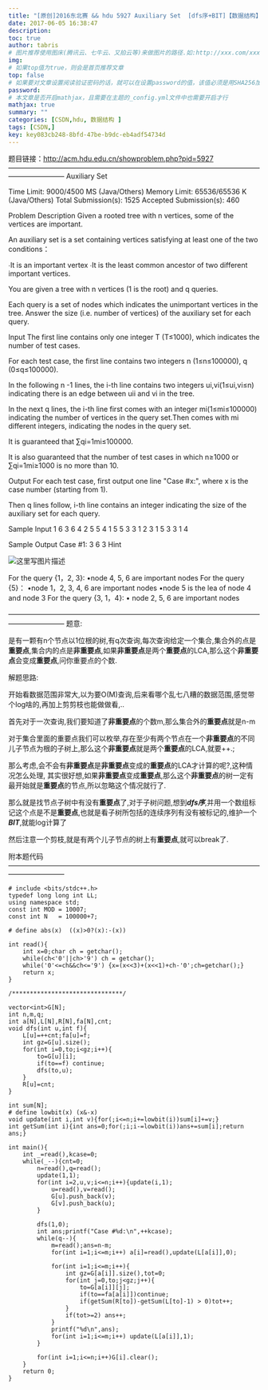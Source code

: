 ```yaml
---
title: "[原创]2016东北赛 && hdu 5927 Auxiliary Set  [dfs序+BIT]【数据结构】"
date: 2017-06-05 16:38:47
description:
toc: true
author: tabris
# 图片推荐使用图床(腾讯云、七牛云、又拍云等)来做图片的路径.如:http://xxx.com/xxx.jpg
img:
# 如果top值为true，则会是首页推荐文章
top: false
# 如果要对文章设置阅读验证密码的话，就可以在设置password的值，该值必须是用SHA256加密后的密码，防止被他人识破
password:
# 本文章是否开启mathjax，且需要在主题的_config.yml文件中也需要开启才行
mathjax: true
summary: ""
categories: [CSDN,hdu, 数据结构 ]
tags: [CSDN,]
key: key083cb248-8bfd-47be-b9dc-eb4adf54734d
---
```


题目链接：http://acm.hdu.edu.cn/showproblem.php?pid=5927
————————————————————————————————————————————
Auxiliary Set

Time Limit: 9000/4500 MS (Java/Others)    Memory Limit: 65536/65536 K (Java/Others)
Total Submission(s): 1525    Accepted Submission(s): 460


Problem Description
Given a rooted tree with n vertices, some of the vertices are important.

An auxiliary set is a set containing vertices satisfying at least one of the two conditions：

∙It is an important vertex
∙It is the least common ancestor of two different important vertices.

You are given a tree with n vertices (1 is the root) and q queries.

Each query is a set of nodes which indicates the unimportant vertices in the tree. Answer the size (i.e. number of vertices) of the auxiliary set for each query.


Input
The first line contains only one integer T (T≤1000), which indicates the number of test cases.

For each test case, the first line contains two integers n (1≤n≤100000), q (0≤q≤100000).

In the following n -1 lines, the i-th line contains two integers ui,vi(1≤ui,vi≤n) indicating there is an edge between uii and vi in the tree.

In the next q lines, the i-th line first comes with an integer mi(1≤mi≤100000) indicating the number of vertices in the query set.Then comes with mi different integers, indicating the nodes in the query set.

It is guaranteed that ∑qi=1mi≤100000.

It is also guaranteed that the number of test cases in which n≥1000  or ∑qi=1mi≥1000 is no more than 10.


Output
For each test case, first output one line "Case #x:", where x is the case number (starting from 1).

Then q lines follow, i-th line contains an integer indicating the size of the auxiliary set for each query.


Sample Input
1
6 3
6 4
2 5
5 4
1 5
5 3
3 1 2 3
1 5
3 3 1 4


Sample Output
Case #1:
3
6
3
Hint

![这里写图片描述](http://acm.hdu.edu.cn/data/images/C729-1006-1.jpg)


For the query {1，2, 3}:
•node 4, 5, 6 are important nodes For the query {5}：
•node 1，2, 3, 4, 6 are important nodes
•node 5 is the lea of node 4 and node 3 For the query {3, 1，4}:
• node 2, 5, 6 are important nodes


————————————————————————————————————————————
题意:

是有一颗有n个节点以$1$位根的树,有q次查询,每次查询给定一个集合,集合外的点是**重要点**,集合内的点是**非重要点**,如果**非重要点**是两个**重要点**的LCA,那么这个**非重要点**会变成**重要点**,问你重要点的个数.

解题思路:

开始看数据范围非常大,以为要O(M)查询,后来看哪个乱七八糟的数据范围,感觉带个log啥的,再加上剪剪枝也能做做看,..

首先对于一次查询,我们要知道了**非重要点**的个数m,那么集合外的**重要点**就是n-m

对于集合里面的重要点我们可以枚举,存在至少有两个节点在一个**非重要点**的不同儿子节点为根的子树上,那么这个**非重要点**就是两个**重要点**的LCA,就要++.;

那么考虑,会不会有**非重要点**是**非重要点**变成的**重要点**的LCA才计算的呢?,这种情况怎么处理,
其实很好想,如果**非重要点**变成**重要点**,那么这个**非重要点**的树一定有最开始就是**重要点**的节点,所以忽略这个情况就行了.

那么就是找节点子树中有没有**重要点**了,对于子树问题,想到***dfs序***,并用一个数组标记这个点是不是**重要点**,也就是看子树所包括的连续序列有没有被标记的,维护一个***BIT***,就能log计算了

然后注意一个剪枝,就是有两个儿子节点的树上有**重要点**,就可以break了.

附本题代码
————————————————————————————————————————————
```
# include <bits/stdc++.h>
typedef long long int LL;
using namespace std;
const int MOD = 10007;
const int N   = 100000+7;

# define abs(x)  ((x)>0?(x):-(x))

int read(){
    int x=0;char ch = getchar();
    while(ch<'0'||ch>'9') ch = getchar();
    while('0'<=ch&&ch<='9') {x=(x<<3)+(x<<1)+ch-'0';ch=getchar();}
    return x;
}

/*******************************/

vector<int>G[N];
int n,m,q;
int a[N],L[N],R[N],fa[N],cnt;
void dfs(int u,int f){
    L[u]=++cnt;fa[u]=f;
    int gz=G[u].size();
    for(int i=0,to;i<gz;i++){
        to=G[u][i];
        if(to==f) continue;
        dfs(to,u);
    }
    R[u]=cnt;
}

int sum[N];
# define lowbit(x) (x&-x)
void update(int i,int v){for(;i<=n;i+=lowbit(i))sum[i]+=v;}
int getSum(int i){int ans=0;for(;i;i-=lowbit(i))ans+=sum[i];return ans;}

int main(){
    int _=read(),kcase=0;
    while(_--){cnt=0;
        n=read(),q=read();
        update(1,1);
        for(int i=2,u,v;i<=n;i++){update(i,1);
            u=read(),v=read();
            G[u].push_back(v);
            G[v].push_back(u);
        }

        dfs(1,0);
        int ans;printf("Case #%d:\n",++kcase);
        while(q--){
            m=read();ans=n-m;
            for(int i=1;i<=m;i++) a[i]=read(),update(L[a[i]],0);

            for(int i=1;i<=m;i++){
                int gz=G[a[i]].size(),tot=0;
                for(int j=0,to;j<gz;j++){
                    to=G[a[i]][j];
                    if(to==fa[a[i]])continue;
                    if(getSum(R[to])-getSum(L[to]-1) > 0)tot++;
                }
                if(tot>=2) ans++;
            }
            printf("%d\n",ans);
            for(int i=1;i<=m;i++) update(L[a[i]],1);
        }

        for(int i=1;i<=n;i++)G[i].clear();
    }
    return 0;
}
```